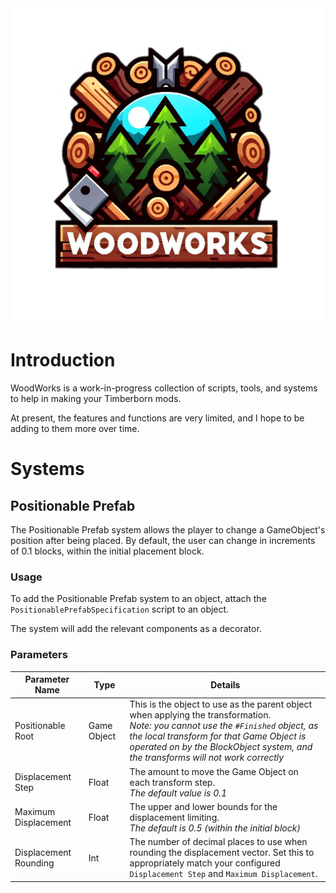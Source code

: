 <div align="center">
  <img src="StaticFiles/img/WoodWorks Logo Small.png"  alt="WoodWorks Logo"/>
</div>

# Introduction

WoodWorks is a work-in-progress collection of scripts, tools, and systems to help in making your Timberborn mods.

At present, the features and functions are very limited, and I hope to be adding to them more over time.

# Systems

## Positionable Prefab

The Positionable Prefab system allows the player to change a GameObject's position after being placed. By default, the user can change in increments of 0.1 blocks, within the initial placement block.

### Usage

To add the Positionable Prefab system to an object, attach the `PositionablePrefabSpecification` script to an object.

The system will add the relevant components as a decorator.

### Parameters

| Parameter Name        | Type        | Details                                                                                                                                                                                                                                                                |
|-----------------------|-------------|------------------------------------------------------------------------------------------------------------------------------------------------------------------------------------------------------------------------------------------------------------------------|
| Positionable Root     | Game Object | This is the object to use as the parent object when applying the transformation. <br/> _Note: you cannot use the `#Finished` object, as the local transform for that Game Object is operated on by the BlockObject system, and the transforms will not work correctly_ |
| Displacement Step     | Float       | The amount to move the Game Object on each transform step. <br/> _The default value is 0.1_                                                                                                                                                                            |
| Maximum Displacement  | Float       | The upper and lower bounds for the displacement limiting. <br/> _The default is 0.5 (within the initial block)_                                                                                                                                                        |
| Displacement Rounding | Int         | The number of decimal places to use when rounding the displacement vector. Set this to appropriately match your configured `Displacement Step` and `Maximum Displacement`.                                                                                             |